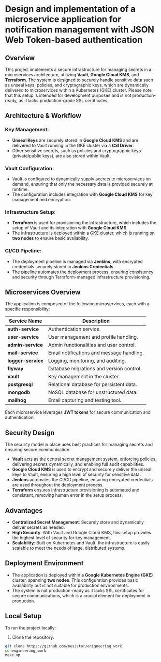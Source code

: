 # Design and implementation of a microservice application for notification management with JSON Web Token-based authentication

## Overview

This project implements a secure infrastructure for managing secrets in a microservices architecture, utilizing **Vault**, **Google Cloud KMS**, and **Terraform**. The system is designed to securely handle sensitive data such as unseal keys, policies, and cryptographic keys, which are dynamically delivered to microservices within a Kubernetes (GKE) cluster. Please note that this setup is intended for development purposes and is not production-ready, as it lacks production-grade SSL certificates.

## Architecture & Workflow

### Key Management:
- **Unseal Keys** are securely stored in **Google Cloud KMS** and are delivered to Vault running in the GKE cluster via a **CSI Driver**.
- Other sensitive secrets, such as policies and cryptographic keys (private/public keys), are also stored within Vault.

### Vault Configuration:
- Vault is configured to dynamically supply secrets to microservices on demand, ensuring that only the necessary data is provided securely at runtime.
- The configuration includes integration with **Google Cloud KMS** for key management and encryption.

### Infrastructure Setup:
- **Terraform** is used for provisioning the infrastructure, which includes the setup of Vault and its integration with **Google Cloud KMS**.
- The infrastructure is deployed within a GKE cluster, which is running on **two nodes** to ensure basic availability.

### CI/CD Pipeline:
- The deployment pipeline is managed via **Jenkins**, with encrypted credentials securely stored in **Jenkins Credentials**.
- The pipeline automates the deployment process, ensuring consistency and security through Terraform-managed infrastructure provisioning.

## Microservices Overview

The application is composed of the following microservices, each with a specific responsibility:

| Service Name      | Description                              |
|-------------------|------------------------------------------|
| **auth-service**  | Authentication service.                  |
| **user-service**  | User management and profile handling.    |
| **admin-service** | Admin functionalities and user control.  |
| **mail-service**  | Email notifications and message handling.|
| **logger-service**| Logging, monitoring, and auditing.       |
| **flyway**        | Database migrations and version control. |
| **vault**         | Key management in the cluster.           |
| **postgresql**    | Relational database for persistent data. |
| **mongodb**       | NoSQL database for unstructured data.    |
| **mailhog**       | Email capturing and testing tool.        |

Each microservice leverages **JWT tokens** for secure communication and authentication.

## Security Design

The security model in place uses best practices for managing secrets and ensuring secure communication:

- **Vault** acts as the central secret management system, enforcing policies, delivering secrets dynamically, and enabling full audit capabilities.
- **Google Cloud KMS** is used to encrypt and securely deliver the unseal keys to Vault, ensuring a high level of security for sensitive data.
- **Jenkins** automates the CI/CD pipeline, ensuring encrypted credentials are used throughout the deployment process.
- **Terraform** ensures infrastructure provisioning is automated and consistent, removing human error in the setup process.

## Advantages

- **Centralized Secret Management**: Securely store and dynamically deliver secrets as needed.
- **High Security**: With Vault and Google Cloud KMS, this setup provides the highest level of security for key management.
- **Scalability**: Built on Kubernetes and Vault, the infrastructure is easily scalable to meet the needs of large, distributed systems.

## Deployment Environment

- The application is deployed within a **Google Kubernetes Engine (GKE)** cluster, spanning **two nodes**. This configuration provides basic availability but is not suitable for production environments.
- The system is not production-ready as it lacks SSL certificates for secure communications, which is a crucial element for deployment in production.

## Local Setup

To run the project locally:

1. Clone the repository:

```bash
git clone https://github.com/nesistor/enigneering_work
cd engineering_work
make_up
